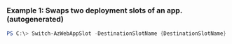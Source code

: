 
### Example 1: Swaps two deployment slots of an app. (autogenerated)
```powershell
PS C:\> Switch-AzWebAppSlot -DestinationSlotName {DestinationSlotName} -Name {Name} -ResourceGroupName MyResourceGroup -SourceSlotName {SourceSlotName}


